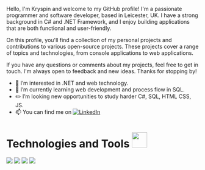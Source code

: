 Hello, 
I'm Kryspin and welcome to my GitHub profile! I'm a passionate programmer and software developer, based in Leicester, UK. I have a strong background in C# and .NET Framework, and I enjoy building applications that are both functional and user-friendly.

On this profile, you'll find a collection of my personal projects and contributions to various open-source projects. These projects cover a range of topics and technologies, from console applications to web applications.

If you have any questions or comments about my projects, feel free to get in touch. I'm always open to feedback and new ideas. Thanks for stopping by!

- 👀 I’m interested in .NET and web technology.
- 🌱 I’m currently learning web development and process flow in SQL.
- ✏️ I’m looking new opportunities to study harder C#, SQL, HTML CSS, JS.
- 📫 You can find me on    [![LinkedIn][1.2]][1] 





# Technologies and Tools <img src="https://emojipedia-us.s3.dualstack.us-west-1.amazonaws.com/thumbs/120/microsoft/209/desktop-computer_1f5a5.png" width="40px">
![](https://img.shields.io/badge/OS-Windows-informational?style=flat&logo=data:image/svg%2bxml;base64,<BASE64_DATA>)
![](https://img.shields.io/badge/Editor-VisualStudio-informational?style=flat&logo=data:image/svg%2bxml;base64,<BASE64_DATA>)
![](https://img.shields.io/badge/Code-ASP.NET-informational?style=flat&logo=data:image/svg%2bxml;base64,<BASE64_DATA>)
![](https://img.shields.io/badge/Tools-MSSQL-informational?style=flat&logo=data:image/svg%2bxml;base64,<BASE64_DATA>)

<!-- Icons -->

[1.2]: https://icons.iconarchive.com/icons/danleech/simple/16/linkedin-icon.png
[2.2]: https://simpleicons.org/icons/windows.svg


<!-- Links to your social media accounts -->

[1]: https://www.linkedin.com/in/kryspin-trawnik-5143b897/?locale=en_US
